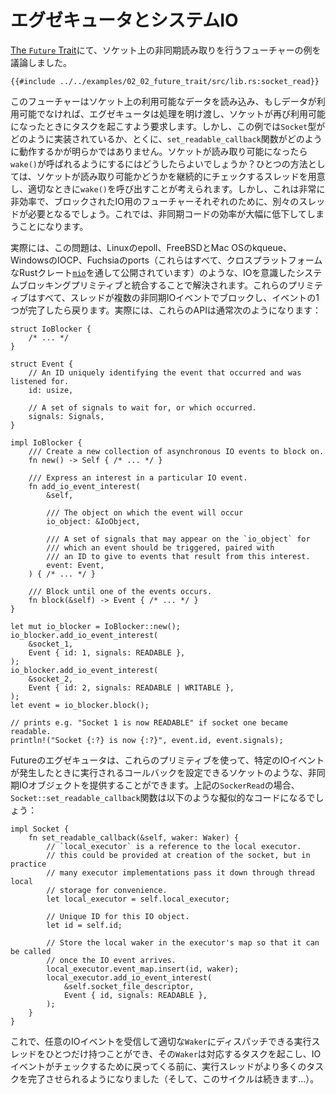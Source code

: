 <!-- # Executors and System IO -->

# エグゼキュータとシステムIO

<!--
In the previous section on [The `Future` Trait], we discussed this example of
a future that performed an asynchronous read on a socket:
-->

[The `Future` Trait]にて、ソケット上の非同期読み取りを行うフューチャーの例を議論しました。

```rust,ignore
{{#include ../../examples/02_02_future_trait/src/lib.rs:socket_read}}
```

<!--
This future will read available data on a socket, and if no data is available,
it will yield to the executor, requesting that its task be awoken when the
socket becomes readable again. However, it's not clear from this example how
the `Socket` type is implemented, and in particular it isn't obvious how the
`set_readable_callback` function works. How can we arrange for `wake()`
to be called once the socket becomes readable? One option would be to have
a thread that continually checks whether `socket` is readable, calling
`wake()` when appropriate. However, this would be quite inefficient, requiring
a separate thread for each blocked IO future. This would greatly reduce the
efficiency of our async code.
-->

このフューチャーはソケット上の利用可能なデータを読み込み、もしデータが利用可能でなければ、エグゼキュータは処理を明け渡し、ソケットが再び利用可能になったときにタスクを起こすよう要求します。しかし、この例では`Socket`型がどのように実装されているか、とくに、`set_readable_callback`関数がどのように動作するかが明らかではありません。ソケットが読み取り可能になったら`wake()`が呼ばれるようにするにはどうしたらよいでしょうか？ひとつの方法としては、ソケットが読み取り可能かどうかを継続的にチェックするスレッドを用意し、適切なときに`wake()`を呼び出すことが考えられます。しかし、これは非常に非効率で、ブロックされたIO用のフューチャーそれぞれのために、別々のスレッドが必要となるでしょう。これでは、非同期コードの効率が大幅に低下してしまうことになります。

<!--
In practice, this problem is solved through integration with an IO-aware
system blocking primitive, such as `epoll` on Linux, `kqueue` on FreeBSD and
Mac OS, IOCP on Windows, and `port`s on Fuchsia (all of which are exposed
through the cross-platform Rust crate [`mio`]). These primitives all allow
a thread to block on multiple asynchronous IO events, returning once one of
the events completes. In practice, these APIs usually look something like
this:
-->

実際には、この問題は、Linuxのepoll、FreeBSDとMac OSのkqueue、WindowsのIOCP、Fuchsiaのports（これらはすべて、クロスプラットフォームなRustクレート[`mio`]を通して公開されています）のような、IOを意識したシステムブロッキングプリミティブと統合することで解決されます。これらのプリミティブはすべて、スレッドが複数の非同期IOイベントでブロックし、イベントの1つが完了したら戻ります。実際には、これらのAPIは通常次のようになります：

```rust,ignore
struct IoBlocker {
    /* ... */
}

struct Event {
    // An ID uniquely identifying the event that occurred and was listened for.
    id: usize,

    // A set of signals to wait for, or which occurred.
    signals: Signals,
}

impl IoBlocker {
    /// Create a new collection of asynchronous IO events to block on.
    fn new() -> Self { /* ... */ }

    /// Express an interest in a particular IO event.
    fn add_io_event_interest(
        &self,

        /// The object on which the event will occur
        io_object: &IoObject,

        /// A set of signals that may appear on the `io_object` for
        /// which an event should be triggered, paired with
        /// an ID to give to events that result from this interest.
        event: Event,
    ) { /* ... */ }

    /// Block until one of the events occurs.
    fn block(&self) -> Event { /* ... */ }
}

let mut io_blocker = IoBlocker::new();
io_blocker.add_io_event_interest(
    &socket_1,
    Event { id: 1, signals: READABLE },
);
io_blocker.add_io_event_interest(
    &socket_2,
    Event { id: 2, signals: READABLE | WRITABLE },
);
let event = io_blocker.block();

// prints e.g. "Socket 1 is now READABLE" if socket one became readable.
println!("Socket {:?} is now {:?}", event.id, event.signals);
```

<!--
Futures executors can use these primitives to provide asynchronous IO objects
such as sockets that can configure callbacks to be run when a particular IO
event occurs. In the case of our `SocketRead` example above, the
`Socket::set_readable_callback` function might look like the following pseudocode:
-->

Futureのエグゼキュータは、これらのプリミティブを使って、特定のIOイベントが発生したときに実行されるコールバックを設定できるソケットのような、非同期IOオブジェクトを提供することができます。上記の`SockerRead`の場合、`Socket::set_readable_callback`関数は以下のような擬似的なコードになるでしょう：

```rust,ignore
impl Socket {
    fn set_readable_callback(&self, waker: Waker) {
        // `local_executor` is a reference to the local executor.
        // this could be provided at creation of the socket, but in practice
        // many executor implementations pass it down through thread local
        // storage for convenience.
        let local_executor = self.local_executor;

        // Unique ID for this IO object.
        let id = self.id;

        // Store the local waker in the executor's map so that it can be called
        // once the IO event arrives.
        local_executor.event_map.insert(id, waker);
        local_executor.add_io_event_interest(
            &self.socket_file_descriptor,
            Event { id, signals: READABLE },
        );
    }
}
```

<!--
We can now have just one executor thread which can receive and dispatch any
IO event to the appropriate `Waker`, which will wake up the corresponding
task, allowing the executor to drive more tasks to completion before returning
to check for more IO events (and the cycle continues...).
-->

これで、任意のIOイベントを受信して適切な`Waker`にディスパッチできる実行スレッドをひとつだけ持つことができ、その`Waker`は対応するタスクを起こし、IOイベントがチェックするために戻ってくる前に、実行スレッドがより多くのタスクを完了させられるようになりました（そして、このサイクルは続きます…）。

[The `Future` Trait]: ./02_future.md
[`mio`]: https://github.com/tokio-rs/mio
